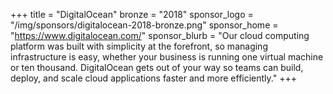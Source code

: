 +++
title = "DigitalOcean"
bronze = "2018"
sponsor_logo = "/img/sponsors/digitalocean-2018-bronze.png"
sponsor_home = "https://www.digitalocean.com/"
sponsor_blurb = "Our cloud computing platform was built with simplicity at the forefront, so managing infrastructure is easy, whether your business is running one virtual machine or ten thousand. DigitalOcean gets out of your way so teams can build, deploy, and scale cloud applications faster and more efficiently."
+++
